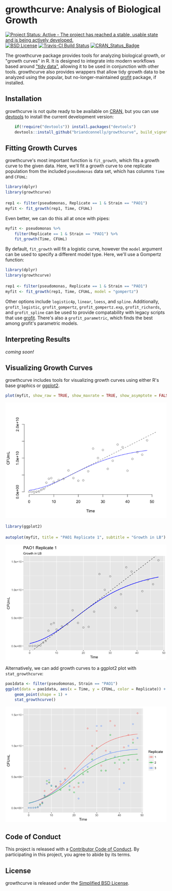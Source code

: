 
<!-- README.md is generated from README.Rmd. Please edit that file -->
growthcurve: Analysis of Biological Growth
==========================================

[![Project Status: Active - The project has reached a stable, usable state and is being actively developed.](http://www.repostatus.org/badges/latest/active.svg)](http://www.repostatus.org/#active) [![BSD License](https://img.shields.io/badge/license-BSD-brightgreen.svg)](https://opensource.org/licenses/BSD-2-Clause) [![Travis-CI Build Status](https://travis-ci.org/briandconnelly/growthcurve.svg?branch=master)](https://travis-ci.org/briandconnelly/growthcurve) [![CRAN\_Status\_Badge](http://www.r-pkg.org/badges/version/growthcurve)](https://cran.r-project.org/package=growthcurve)

The growthcurve package provides tools for analyzing biological growth, or "growth curves" in R. It is designed to integrate into modern workflows based around ["tidy data"](https://www.jstatsoft.org/article/view/v059i10), allowing it to be used in conjunction with other tools. growthcurve also provides wrappers that allow tidy growth data to be analyzed using the popular, but no-longer-maintained [grofit](https://cran.r-project.org/package=grofit) package, if installed.

Installation
------------

growthcurve is not quite ready to be available on [CRAN](http://cran.r-project.org), but you can use [devtools](http://cran.r-project.org/web/packages/devtools/index.html) to install the current development version:

``` r
    if(!require("devtools")) install.packages("devtools")
    devtools::install_github("briandconnelly/growthcurve", build_vignettes = TRUE)
```

Fitting Growth Curves
---------------------

growthcurve's most important function is `fit_growth`, which fits a growth curve to the given data. Here, we'll fit a growth curve to one replicate population from the included `pseudomonas` data set, which has columns `Time` and `CFUmL`:

``` r
library(dplyr)
library(growthcurve)

rep1 <- filter(pseudomonas, Replicate == 1 & Strain == "PAO1")
myfit <- fit_growth(rep1, Time, CFUmL)
```

Even better, we can do this all at once with pipes:

``` r
myfit <- pseudomonas %>%
    filter(Replicate == 1 & Strain == "PAO1") %>%
    fit_growth(Time, CFUmL)
```

By default, `fit_growth` will fit a logistic curve, however the `model` argument can be used to specify a different model type. Here, we'll use a Gompertz function:

``` r
library(dplyr)
library(growthcurve)

rep1 <- filter(pseudomonas, Replicate == 1 & Strain == "PAO1")
myfit <- fit_growth(rep1, Time, CFUmL, model = "gompertz")
```

Other options include `logistic4p`, `linear`, `loess`, and `spline`. Additionally, `grofit_logistic`, `grofit_gompertz`, `grofit_gompertz.exp`, `grofit_richards`, and `grofit_spline` can be used to provide compatability with legacy scripts that use [grofit](https://cran.r-project.org/package=grofit). There's also a `grofit_parametric`, which finds the best among grofit's parametric models.

Interpreting Results
--------------------

*coming soon!*

Visualizing Growth Curves
-------------------------

growthcurve includes tools for visualizing growth curves using either R's base graphics or [ggplot2](https://cran.r-project.org/web/packages/ggplot2/index.html).

``` r
plot(myfit, show_raw = TRUE, show_maxrate = TRUE, show_asymptote = FALSE)
```

![](README-base_example-1.png)

``` r
library(ggplot2)

autoplot(myfit, title = "PAO1 Replicate 1", subtitle = "Growth in LB")
```

![](README-ggplot_autoplot-1.png)

Alternatively, we can add growth curves to a ggplot2 plot with `stat_growthcurve`:

``` r
pao1data <- filter(pseudomonas, Strain == "PAO1")
ggplot(data = pao1data, aes(x = Time, y = CFUmL, color = Replicate)) +
    geom_point(shape = 1) +
    stat_growthcurve()
```

![](README-ggplot-1.png)

Code of Conduct
---------------

This project is released with a [Contributor Code of Conduct](CONDUCT.md). By participating in this project, you agree to abide by its terms.

License
-------

growthcurve is released under the [Simplified BSD License](https://opensource.org/licenses/BSD-2-Clause).
